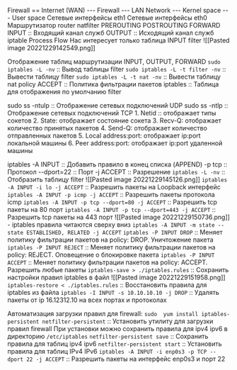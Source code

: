 Firewall == Internet (WAN) --- Firewall --- LAN
Network --- Kernel space --- User space
Сетевые интерфейсы eth1
Сетевые интерфейсы eth0
Маршрутизатор router
natfilter
	PREROUTING
	POSTROUTING
	FORWARD
	INPUT :: Входящий канал служб
	OUTPUT :: Исходящий канал служб
iptable Process Flow
	Нас интересует только таблица INPUT filter
	![[Pasted image 20221229142549.png]]

Отображение таблиц маршрутизации INPUT, OUTPUT, FORWARD
`sudo iptables -L -nv` :: Вывод таблицы filter 
`sudo iptables -L -t filter -nv` :: Вывести таблицу filter
`sudo iptables -L -t nat -nv` :: Вывести таблицу nat
	policy ACCEPT :: Политика фильтрации пакетов
	iptables :: Таблица для отображения по умолчанию filter

sudo ss -ntulp :: Отображение сетевых подключений UDP
sudo ss -ntlp :: Отображение сетевых подключений TCP
	1.  Netid :: отображает типы сокетов
	2.  State: отображает состояние сокета
	3.  Recv-Q: отображает количество принятых пакетов
	4.  Send-Q: отображает количество отправленных пакетов
	5.  Local address:port: отображает ip:port локальной машины
	6.  Peer address:port: отображает ip:port удаленной машины

iptables
	-A INPUT :: Добавить правило в конец списка (APPEND)
	-p tcp :: Протокол
	--dport=22 :: Порт
	-j ACCEPT :: Разрешение
`iptables -L -nv` :: Отобразить таблицу filter
	![[Pasted image 20221229145126.png]]
`iptables -A INPUT -i lo -j ACCEPT` :: Разрешить пакеты на Loopback интерфейс
`iptables -A INPUT -p icmp -j ACCEPT` :: Разрешить пакеты протокола icmp
`iptables -A INPUT -p tcp --dport=80 -j ACCEPT` :: Разрешить tcp пакеты на 80 порт
`iptables -A INPUT -p tcp --dport=443 -j ACCEPT` :: Разрешить tcp пакеты на 443 порт
	![[Pasted image 20221229150736.png]]
	- iptables правила читаются сверху вниз
`iptables -A INPUT -m state --state ESTABLISHED, RELATED -j ACCEPT`
`iptables -P INPUT DROP` :: Меняет политику фильтрации пакетов на policy: DROP. Уничтожение пакета
`iptables -P INPUT REJECT` :: Меняет политику фильтрации пакетов на policy: REJECT. Оповещение о блокировке пакета
`iptables -P INPUT ACCEPT` :: Меняет политику фильтрации пакетов на policy: ACCEPT. Разрешить любые пакеты
`iptables-save > ./iptables.rules` :: Сохранить настройки правил iptables в файл
![[Pasted image 20221229151958.png]]
`iptables-restore < ./iptables.rules` :: Восстановить правила для iptables из файла
`iptables -I INPUT -s 10.10.10.10 -j DROP` :: Удалять пакеты от ip 16.12312.10 на всех портах и протоколах

Автоматизация загрузки правил для firewall: 
`sudo  yum install iptables-persistent netfilter-persistent` :: Установить утилиту для загрузки правил firewall
При установки можно сохранить правила для ipv4 ipv6 в директорию `/etc/iptables`
`netfilter-persistent save` :: Сохранить правила для таблиц ipv4 ipv6
`netfilter-persistent start` :: Установить правила для таблиц IPv4 IPv6
`iptables -A INPUT -i enp0s3 -p TCP --dport 22 -j ACCEPT` :: Разрешить пакеты на  интерфейс enp0s3 и порт 22
